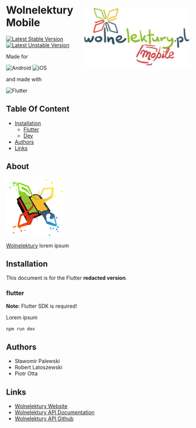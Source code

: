 <img src="logo_wolneLektury_api.png" style="margin-top: 50px" alt="wolneLekturyMobileLogo" title="Aimeos" align="right" height="160" />

# Wolnelektury Mobile

[![Latest Stable Version](http://poser.pugx.org/phpunit/phpunit/v)](https://packagist.org/packages/phpunit/phpunit)
[![Latest Unstable Version](http://poser.pugx.org/phpunit/phpunit/v/unstable)](https://packagist.org/packages/phpunit/phpunit)

Made for

![Android](https://img.shields.io/badge/Android-3DDC84?style=for-the-badge&logo=android&logoColor=white)
![iOS](https://img.shields.io/badge/iOS-000000?style=for-the-badge&logo=ios&logoColor=white)

and made with

![Flutter](https://img.shields.io/badge/Flutter-%2302569B.svg?style=for-the-badge&logo=Flutter&logoColor=white)

## Table Of Content

- [Installation](#installation)
  - [Flutter](#flutter)
  - [Dev](#dev)
- [Authors](#authors)
- [Links](#links)

## About

<img src="assets/images/logo.png" alt="Aimeos logo" title="Aimeos" height="160" />
<!-- <img src="assets/images/LogoWolneLektury_phone.png" alt="Aimeos logo" title="Aimeos" height="160" /> -->

[Wolnelektury](https://aimeos.org/TYPO3) lorem ipsum

## Installation

This document is for the Flutter **redacted version**.

### flutter

**Note:** Flutter SDK is required!

Lorem ipsum

```powershell
npm run dev
```

## Authors

- Sławomir Palewski
- Robert Latoszewski
- Piotr Otta

## Links

- [Wolnelektury Website](https://wolnelektury.pl/)
- [Wolnelektury API Documentation](https://wolnelektury.pl/api/)
- [Wolnelektury API Github](https://github.com/fnp/wolnelektury)
